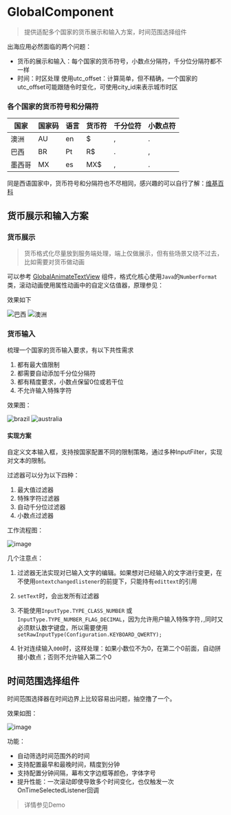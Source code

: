 # GlobalComponent
> 提供适配多个国家的货币展示和输入方案，时间范围选择组件

出海应用必然面临的两个问题：
* 货币的展示和输入：每个国家的货币符号，小数点分隔符，千分位分隔符都不一样
* 时间：时区处理
    使用utc_offset：计算简单，但不精确，一个国家的utc_offset可能跟随令时变化，可使用city_id来表示城市时区


### 各个国家的货币符号和分隔符
| 国家  | 国家码 | 语言 | 货币符 | 千分位符 | 小数点符 |
|-----|-----|----|-----|------|------|
| 澳洲  | AU  | en | $   | ,    | .    |
| 巴西  | BR  | Pt | R$  | .    | ,    |
| 墨西哥 | MX  | es | MX$ | ,    | .    |

同是西语国家中，货币符号和分隔符也不尽相同，感兴趣的可以自行了解：[维基百科](https://wiki.zhonghuashu.com/wiki/%E5%B0%8F%E6%95%B0%E7%82%B9)

## 货币展示和输入方案
### 货币展示
> 货币格式化尽量放到服务端处理，端上仅做展示，但有些场景又绕不过去，比如需要对货币做动画

可以参考 [GlobalAnimateTextView](https://github.com/wangyuetingtao/GlobalComponent/blob/master/app/src/main/java/com/wyttlb/globalcomponent/text/GlobalAnimateTextView.java) 组件，格式化核心使用`Java`的`NumberFormat`类，滚动动画使用属性动画中的自定义估值器，原理参见：

效果如下

![巴西](https://github.com/wangyuetingtao/GlobalComponent/blob/master/screenshot/brazil_text.gif)
![澳洲](https://github.com/wangyuetingtao/GlobalComponent/blob/master/screenshot/australia_text.gif)

### 货币输入
梳理一个国家的货币输入要求，有以下共性需求
1. 都有最大值限制
2. 都需要自动添加千分位分隔符
3. 都有精度要求，小数点保留0位或若干位
4. 不允许输入特殊字符

效果图：

![brazil](https://github.com/wangyuetingtao/GlobalComponent/blob/master/screenshot/brazil_edit_text.gif)
![australia](https://github.com/wangyuetingtao/GlobalComponent/blob/master/screenshot/australia_edit_text.gif)

#### 实现方案
自定义文本输入框，支持按国家配置不同的限制策略，通过多种InputFilter，实现对文本的限制。

过滤器可以分为以下四种：
1. 最大值过滤器
2. 特殊字符过滤器
3. 自动千分位过滤器
4. 小数点过滤器

工作流程图：

![image](https://github.com/wangyuetingtao/GlobalComponent/blob/master/screenshot/filter.png)


几个注意点：

1. 过滤器无法实现对已输入文字的编辑。如果想对已经输入的文字进行变更，在不使用`ontextchangedlistener`的前提下，只能持有`edittext`的引用

2. `setText`时，会出发所有过滤器

3. 不能使用`InputType.TYPE_CLASS_NUMBER` 或`InputType.TYPE_NUMBER_FLAG_DECIMAL`，因为允许用户输入特殊字符`,`,同时又必须默认数字键盘，所以需要使用`setRawInputType(Configuration.KEYBOARD_QWERTY);`

4. 针对连续输入`000`时，这样处理：如果小数位不为0，在第二个0前面，自动拼接小数点；否则不允许输入第二个0

## 时间范围选择组件

时间范围选择器在时间边界上比较容易出问题，抽空撸了一个。

效果如图：

![image](https://github.com/wangyuetingtao/GlobalComponent/blob/master/screenshot/time_range_picker.gif)

功能：
 * 自动筛选时间范围外的时间
 * 支持配置最早和最晚时间，精度到分钟
 * 支持配置分钟间隔，幕布文字边框等颜色，字体字号
 * 提升性能：一次滚动即使导致多个时间变化，也仅触发一次OnTimeSelectedListener回调

> 详情参见Demo

